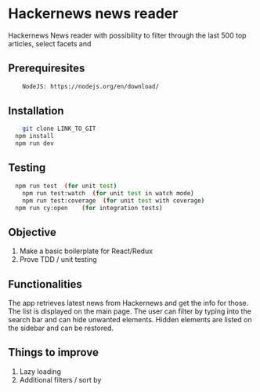 # Hackernews news reader

Hackernews News reader with possibility to filter through the last 500 top articles, select facets and

## Prerequiresites

```bash
	NodeJS: https://nodejs.org/en/download/
```

## Installation

```bash
	git clone LINK_TO_GIT
  npm install
  npm run dev
```

## Testing

```bash
  npm run test  (for unit test)
	npm run test:watch  (for unit test in watch mode)
	npm run test:coverage  (for unit test with coverage)
  npm run cy:open    (for integration tests)
```

## Objective
1) Make a basic boilerplate for React/Redux
2) Prove TDD / unit testing

## Functionalities
The app retrieves latest news from Hackernews and get the info for those.
The list is displayed on the main page.
The user can filter by typing into the search bar and can hide unwanted elements.
Hidden elements are listed on the sidebar and can be restored.


## Things to improve
1) Lazy loading
2) Additional filters / sort by
